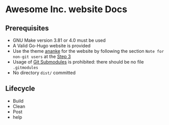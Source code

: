 # Awesome Inc. website Docs

## Prerequisites

-   GNU Make version 3.81 or 4.0 must be used
-    A Valid Go-Hugo website is provided
-   Use the theme [ananke](https://intranet.hbtn.io/rltoken/SKy0HBhQWAtro1AlK8FVug "ananke") for the website by following the section `Note for non-git users` at the [Step 3](https://intranet.hbtn.io/rltoken/nw0c87DBiUJyagTXw9z4Ig "Step 3")
-   Usage of [Git Submodules](https://intranet.hbtn.io/rltoken/lidgCKLmLzxH1t97w6IaSA "Git Submodules") is prohibited: there should be no file `.gitmodules`
-   No directory `dist/` committed

## Lifecycle

 - Build
 - Clean
 - Post
 - help
